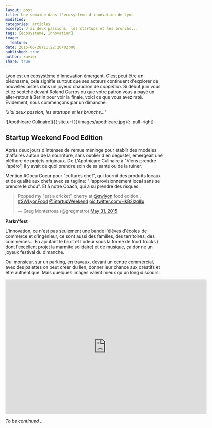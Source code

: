 ```yaml
---
layout: post
title: Une semaine dans l'ecosystème d'innovation de Lyon
modified:
categories: articles
excerpt: J'ai deux passions, les startups et les brunchs...
tags: [ecosysteme, Innovation]
image:
  feature:
date: 2015-06-28T11:22:20+02:00
published: true
author: xavier
share: true
---
```


<!-- # Une semaine dans l'écosystème d'innovation de Lyon
 -->
Lyon est un écosystème d'innovation émergent. C'est peut être un pléonasme, cela signifie surtout que ses acteurs continuent d'explorer de nouvelles pistes dans un joyeux chaudron de _coopétion_. Si début juin vous étiez scotché devant Roland Garros ou que votre patron vous a payé un aller-retour à Berlin pour voir la finale, voici ce que vous avez raté. Évidement, nous commençons par un dimanche.

_"J'ai deux passion, les startups et les brunchs..."_

![Apothicare Culinaire]({{ site.url }}/images/apothicare.jpg){: .pull-right}

## Startup Weekend Food Edition 


Après deux jours d'intenses de remue méninge pour établir des modèles d'affaires autour de la nourriture, sans oublier d'en déguster, émergeait une pléthore de projets originaux. De L'Apothicare Culinaire à "Viens prendre l'apéro", il y avait de quoi prendre soin de sa santé ou de la ruiner. 

Mention #CoeurCoeur pour "cultures chef", qui fournit des produits locaux et de qualité aux chefs avec sa tagline: "l'approvisionnement local sans se prendre le chou". Et à notre Coach, qui a su prendre des risques: 

<blockquote class="twitter-video" lang="en"><p lang="en" dir="ltr">Popped my &quot;eat a cricket&quot; cherry at <a href="https://twitter.com/swlyon">@swlyon</a> food edition.. <a href="https://twitter.com/hashtag/SWLyonFood?src=hash">#SWLyonFood</a> <a href="https://twitter.com/StartupWeekend">@StartupWeekend</a> <a href="http://t.co/HkB2IzqIIu">pic.twitter.com/HkB2IzqIIu</a></p>&mdash; Greg Monterrosa (@gregmetro) <a href="https://twitter.com/gregmetro/status/605040949086040065">May 31, 2015</a></blockquote>
<script async src="//platform.twitter.com/widgets.js" charset="utf-8"></script>



**Parkn'fest**

L'innovation, ce n'est pas seulement une bande l'élèves d'écoles de commerce et d'ingénieur, ce sont aussi des familles, des territoires, des commerces... En ajoutant le bruit et l'odeur sous la forme de food trucks ( dont l'excellent projet la marmite solidaire) et de musique, ça donne un joyeux festival du dimanche. 

Oui monsieur, sur un parking, en travaux, devant un centre commercial, avec des palettes on peut creer du lien, donner leur chance aux créatifs et être authentique. Mais quelques images valent mieux qu'un long discours:

<iframe src="https://www.flickr.com/photos/133811245@N04/18595558265/in/album-72157653819287490/player/" width="640" height="427" frameborder="0" allowfullscreen webkitallowfullscreen mozallowfullscreen oallowfullscreen msallowfullscreen></iframe>


_To be continued ..._